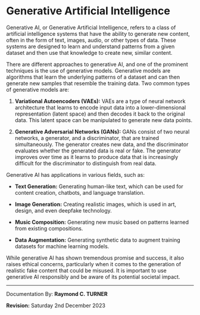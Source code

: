 # Generative Artificial Intelligence

Generative AI, or Generative Artificial Intelligence, refers to a class of artificial intelligence systems that have the ability to generate new content, often in the form of text, images, audio, or other types of data. These systems are designed to learn and understand patterns from a given dataset and then use that knowledge to create new, similar content.

There are different approaches to generative AI, and one of the prominent techniques is the use of generative models. Generative models are algorithms that learn the underlying patterns of a dataset and can then generate new samples that resemble the training data. Two common types of generative models are:

1. **Variational Autoencoders (VAEs):** VAEs are a type of neural network architecture that learns to encode input data into a lower-dimensional representation (latent space) and then decodes it back to the original data. This latent space can be manipulated to generate new data points.

2. **Generative Adversarial Networks (GANs):** GANs consist of two neural networks, a generator, and a discriminator, that are trained simultaneously. The generator creates new data, and the discriminator evaluates whether the generated data is real or fake. The generator improves over time as it learns to produce data that is increasingly difficult for the discriminator to distinguish from real data.

Generative AI has applications in various fields, such as:

- **Text Generation:** Generating human-like text, which can be used for content creation, chatbots, and language translation.

- **Image Generation:** Creating realistic images, which is used in art, design, and even deepfake technology.

- **Music Composition:** Generating new music based on patterns learned from existing compositions.

- **Data Augmentation:** Generating synthetic data to augment training datasets for machine learning models.

While generative AI has shown tremendous promise and success, it also raises ethical concerns, particularly when it comes to the generation of realistic fake content that could be misused. It is important to use generative AI responsibly and be aware of its potential societal impact.

---

Documentation By: **Raymond C. TURNER**

**Revision:** Saturday 2nd December 2023